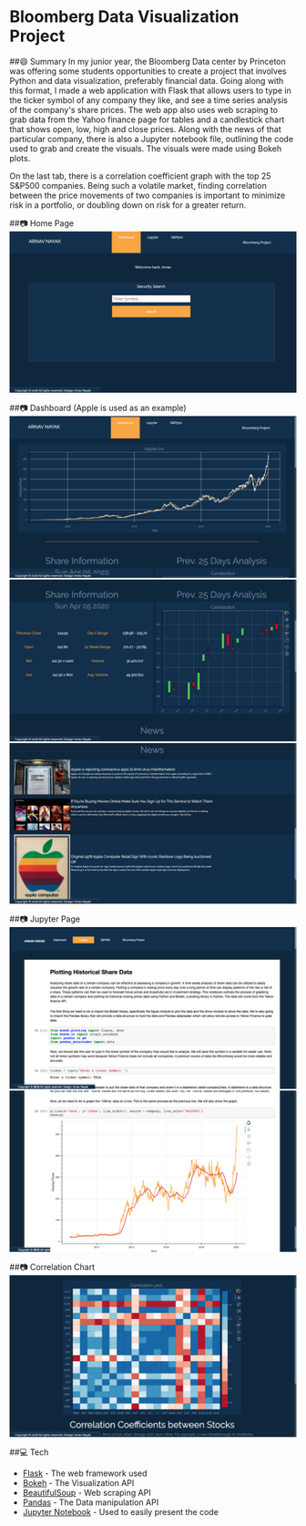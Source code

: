 # Bloomberg Data Visualization Project

##😄 Summary 
In my junior year, the Bloomberg Data center by Princeton was offering some students opportunities to create a project that involves Python and data visualization, preferably financial data. Going along with this format, I made a web application with Flask that allows users to type in the ticker symbol of any company they like, and see a time series analysis of the company's share prices. The web app also uses web scraping to grab data from the Yahoo finance page for tables and a candlestick chart that shows open, low, high and close prices. Along with the news of that particular company, there is also a Jupyter notebook file, outlining the code used to grab and create the visuals. The visuals were made using Bokeh plots.

On the last tab, there is a correlation coefficient graph with the top 25 S&P500 companies. Being such a volatile market, finding correlation between the price movements of two companies is important to minimize risk in a portfolio, or doubling down on risk for a greater return. 

##📷 Home Page 
![](images/home.png)

##📷 Dashboard (Apple is used as an example) 
![](images/dash1.png)
![](images/dash2.png)
![](images/dash3.png)

##📷 Jupyter Page
![](images/jupyter1.png)
![](images/jupyter2.png)

##📷 Correlation Chart 
![](images/correlation.png)

##💻 Tech 
* [Flask](https://flask.palletsprojects.com/en/1.1.x/) - The web framework used
* [Bokeh](https://docs.bokeh.org/en/latest/index.html) - The Visualization API
* [BeautifulSoup](https://www.crummy.com/software/BeautifulSoup/bs4/doc/) - Web scraping API 
* [Pandas](https://pandas.pydata.org/) - The Data manipulation API
* [Jupyter Notebook](https://jupyter.org/) - Used to easily present the code
